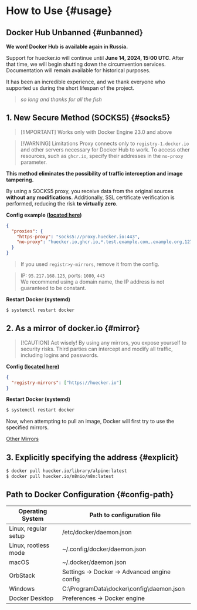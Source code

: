 # How to Use {#usage}

## Docker Hub Unbanned {#unbanned}

**We won! Docker Hub is available again in Russia.**

Support for huecker.io will continue until **June 14, 2024, 15:00 UTC**.
After that time, we will begin shutting down the circumvention services. Documentation will remain available for historical purposes.

It has been an incredible experience, and we thank everyone who supported us during the short lifespan of the project.

> _so long and thanks for all the fish_

## 1. New Secure Method (SOCKS5) <Badge type="warning" text="experiment" /> {#socks5}

<!-- thanks @dmitry_pchelintsev -->

> [!IMPORTANT] Works only with Docker Engine 23.0 and above

> [!WARNING] Limitations
> Proxy connects only to `registry-1.docker.io` and other servers necessary for Docker Hub to work.
> To access other resources, such as `ghcr.io`, specify their addresses in the `no-proxy` parameter.

**This method eliminates the possibility of traffic interception and image tampering.**

By using a SOCKS5 proxy, you receive data from the original sources **without any modifications**.
Additionally, SSL certificate verification is performed, reducing the risk **to virtually zero**.

**Config example ([located here](#config-path))**

```json
{
  "proxies": {
    "https-proxy": "socks5://proxy.huecker.io:443",
    "no-proxy": "huecker.io,ghcr.io,*.test.example.com,.example.org,127.0.0.0/8"
  }
}
```

<!-- thanks https://github.com/Seokky -->
<!-- https://github.com/huecker-io/huecker/issues/4 -->

> If you used `registr>y-mirrors`, remove it from the config.

<!-- thanks @krant0r for 443 -->

> IP: `95.217.168.125`, ports: `1080`, `443`  
> We recommend using a domain name, the IP address is not guaranteed to be constant.

**Restart Docker (systemd)**

```bash
$ systemctl restart docker
```

## 2. As a mirror of docker.io {#mirror}

> [!CAUTION] Act wisely!
> By using any mirrors, you expose yourself to security risks.
> Third parties can intercept and modify all traffic, including logins and passwords.

**Config ([located here](#config-path))**

```json
{
  "registry-mirrors": ["https://huecker.io"]
}
```

**Restart Docker (systemd)**

```bash
$ systemctl restart docker
```

Now, when attempting to pull an image, Docker will first try to use the specified mirrors.

[Other Mirrors](others)

## 3. Explicitly specifying the address {#explicit}

```bash
$ docker pull huecker.io/library/alpine:latest
$ docker pull huecker.io/n8nio/n8n:latest
```

## Path to Docker Configuration {#config-path}

| Operating System     | Path to configuration file                   |
| -------------------- | -------------------------------------------- |
| Linux, regular setup | /etc/docker/daemon.json                      |
| Linux, rootless mode | ~/.config/docker/daemon.json                 |
| macOS                | ~/.docker/daemon.json                        |
| OrbStack             | Settings -> Docker -> Advanced engine config |
| Windows              | C:\ProgramData\docker\config\daemon.json     |
| Docker Desktop       | Preferences -> Docker engine                 |
